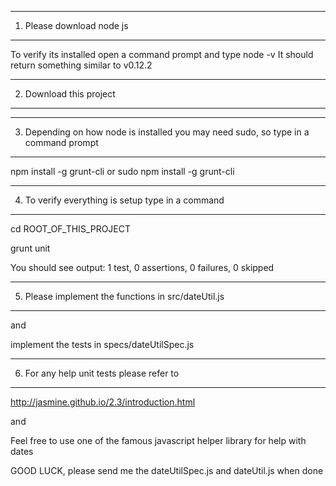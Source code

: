 ----------
1. Please download node js
----------

To verify its installed open a command prompt and type node -v
It should return something similar to v0.12.2

----------
2. Download this project
----------

----------
3. Depending on how node is installed you may need sudo, so type in a command prompt
----------

npm install -g grunt-cli
or sudo npm install -g grunt-cli

----------
4. To verify everything is setup type in a command
----------

cd ROOT_OF_THIS_PROJECT

grunt unit


You should see output:
1 test, 0 assertions, 0 failures, 0 skipped

----------
5. Please implement the functions in src/dateUtil.js
----------

and

implement the tests in specs/dateUtilSpec.js

----------
6. For any help unit tests please refer to
----------

http://jasmine.github.io/2.3/introduction.html

and

Feel free to use one of the famous javascript helper library for help with dates

GOOD LUCK, please send me the dateUtilSpec.js and dateUtil.js when done



